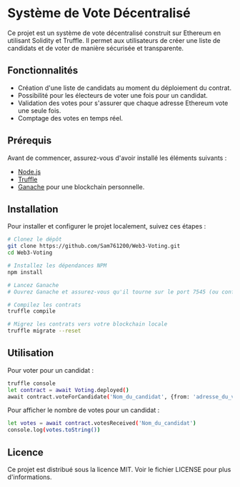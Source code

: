 # Système de Vote Décentralisé

Ce projet est un système de vote décentralisé construit sur Ethereum en utilisant Solidity et Truffle. Il permet aux utilisateurs de créer une liste de candidats et de voter de manière sécurisée et transparente.

## Fonctionnalités

- Création d'une liste de candidats au moment du déploiement du contrat.
- Possibilité pour les électeurs de voter une fois pour un candidat.
- Validation des votes pour s'assurer que chaque adresse Ethereum vote une seule fois.
- Comptage des votes en temps réel.

## Prérequis

Avant de commencer, assurez-vous d'avoir installé les éléments suivants :

- [Node.js](https://nodejs.org/)
- [Truffle](https://www.trufflesuite.com/truffle)
- [Ganache](https://www.trufflesuite.com/ganache) pour une blockchain personnelle.

## Installation

Pour installer et configurer le projet localement, suivez ces étapes :

```bash
# Clonez le dépôt
git clone https://github.com/Sam761200/Web3-Voting.git
cd Web3-Voting

# Installez les dépendances NPM
npm install

# Lancez Ganache
# Ouvrez Ganache et assurez-vous qu'il tourne sur le port 7545 (ou configurez truffle-config.js en conséquence)

# Compilez les contrats
truffle compile

# Migrez les contrats vers votre blockchain locale
truffle migrate --reset

```

## Utilisation

Pour voter pour un candidat :

```bash
truffle console
let contract = await Voting.deployed()
await contract.voteForCandidate('Nom_du_candidat', {from: 'adresse_du_votant'})
```

Pour afficher le nombre de votes pour un candidat :

```bash
let votes = await contract.votesReceived('Nom_du_candidat')
console.log(votes.toString())
```

## Licence

Ce projet est distribué sous la licence MIT. Voir le fichier LICENSE pour plus d'informations.
